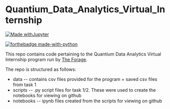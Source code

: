 # Quantium_Data_Analytics_Virtual_Internship

 [![Made withJupyter](https://img.shields.io/badge/Made%20with-Jupyter-orange?style=for-the-badge&logo=Jupyter)](https://jupyter.org/try)
 
 [![forthebadge made-with-python](http://ForTheBadge.com/images/badges/made-with-python.svg)](https://www.python.org/)
 
This repo contains code pertaining to the Quantium Data Analytics Virtual Internship program run by [The Forage](https://www.theforage.com/).

The repo is structured as follows:
- data -- contains csv files provided for the program + saved csv files from task 1
- scripts -- .py script files for task 1/2. These were used to create the notebooks for viewing on github
- notebooks -- ipynb files created from the scripts for viewing on github

 
 
